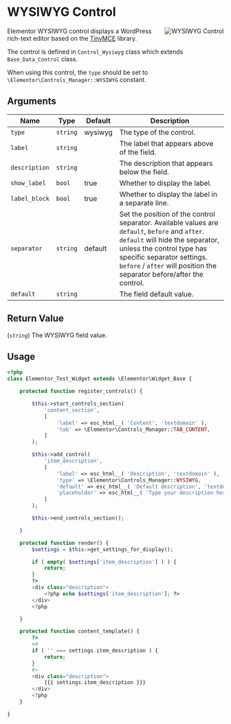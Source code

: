 # WYSIWYG Control

<Badge type="tip" vertical="top" text="Elementor Core" /> <Badge type="warning" vertical="top" text="Basic" />

<img :src="$withBase('/assets/img/controls/control-wysiwyg.png')" alt="WYSIWYG Control" style="float: right;">

Elementor WYSIWYG control displays a WordPress rich-text editor based on the [TinyMCE](https://www.tiny.cloud/) library.

The control is defined in `Control_Wysiwyg` class which extends `Base_Data_Control` class.

When using this control, the `type` should be set to `\Elementor\Controls_Manager::WYSIWYG` constant.

## Arguments

<table>
	<thead>
		<tr>
			<th>Name</th>
			<th>Type</th>
			<th>Default</th>
			<th>Description</th>
		</tr>
	</thead>
	<tbody>
		<tr>
			<td><code>type</code></td>
			<td><code>string</code></td>
			<td>wysiwyg</td>
			<td>The type of the control.</td>
		</tr>
		<tr>
			<td><code>label</code></td>
			<td><code>string</code></td>
			<td></td>
			<td>The label that appears above of the field.</td>
		</tr>
		<tr>
			<td><code>description</code></td>
			<td><code>string</code></td>
			<td></td>
			<td>The description that appears below the field.</td>
		</tr>
		<tr>
			<td><code>show_label</code></td>
			<td><code>bool</code></td>
			<td>true</td>
			<td>Whether to display the label.</td>
		</tr>
		<tr>
			<td><code>label_block</code></td>
			<td><code>bool</code></td>
			<td>true</td>
			<td>Whether to display the label in a separate line.</td>
		</tr>
		<tr>
			<td><code>separator</code></td>
			<td><code>string</code></td>
			<td>default</td>
			<td>Set the position of the control separator. Available values are <code>default</code>, <code>before</code> and <code>after</code>. <code>default</code> will hide the separator, unless the control type has specific separator settings. <code>before</code> / <code>after</code> will position the separator before/after the control.</td>
		</tr>
		<tr>
			<td><code>default</code></td>
			<td><code>string</code></td>
			<td></td>
			<td>The field default value.</td>
		</tr>
	</tbody>
</table>

## Return Value

(_`string`_) The WYSIWYG field value.

## Usage

```php {14-22,31-33,40-42}
<?php
class Elementor_Test_Widget extends \Elementor\Widget_Base {

	protected function register_controls() {

		$this->start_controls_section(
			'content_section',
			[
				'label' => esc_html__( 'Content', 'textdomain' ),
				'tab' => \Elementor\Controls_Manager::TAB_CONTENT,
			]
		);

		$this->add_control(
			'item_description',
			[
				'label' => esc_html__( 'Description', 'textdomain' ),
				'type' => \Elementor\Controls_Manager::WYSIWYG,
				'default' => esc_html__( 'Default description', 'textdomain' ),
				'placeholder' => esc_html__( 'Type your description here', 'textdomain' ),
			]
		);

		$this->end_controls_section();

	}

	protected function render() {
		$settings = $this->get_settings_for_display();

		if ( empty( $settings['item_description'] ) ) {
			return;
		}
		?>
		<div class="description">
			<?php echo $settings['item_description']; ?>
		</div>
		<?php

	}

	protected function content_template() {
		?>
		<#
		if ( '' === settings.item_description ) {
			return;
		}
		#>
		<div class="description">
			{{{ settings.item_description }}}
		</div>
		<?php
	}

}
```
